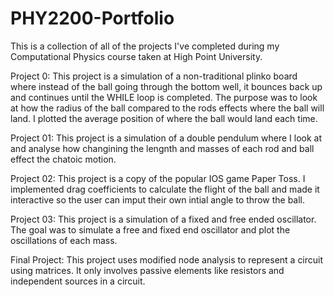 # PHY2200-Portfolio
This is a collection of all of the projects I've completed during my Computational Physics course taken at High Point University.

Project 0: 
  This project is a simulation of a non-traditional plinko board where instead of the ball going through the bottom well, it bounces back up and continues until the WHILE loop is completed. The purpose was to look at how the radius of the ball compared to the rods effects where the ball will land. I plotted the average position of where the ball would land each time. 
  
Project 01: 
  This project is a simulation of a double pendulum where I look at and analyse how changining the lengnth and masses of each rod and ball effect the chatoic motion. 
  
Project 02: 
  This project is a copy of the popular IOS game Paper Toss. I implemented drag coefficients to calculate the flight of the ball and made it interactive so the user can imput their own intial angle to throw the ball.
  
Project 03: 
  This project is a simulation of a fixed and free ended oscillator. The goal was to simulate a free and fixed end oscillator and plot the oscillations of each mass. 
  
Final Project: 
  This project uses modified node analysis to represent a circuit using matrices. It only involves passive elements like resistors and independent sources in a circuit. 
